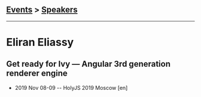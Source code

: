 ## [Events](../README.md) > [Speakers](../speakers.md)
---

# Eliran Eliassy

## Get ready for Ivy — Angular 3rd generation renderer engine
- 2019 Nov 08-09 -- HolyJS 2019 Moscow [en]   
